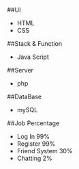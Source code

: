 ##UI
 - HTML
 - CSS

##Stack & Function
 - Java Script

##Server
- php

##DataBase
- mySQL

##Job Percentage
- Log In 99%
- Register 99%
- Friend System 30%
- Chatting 2%